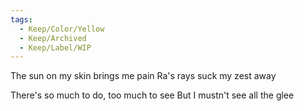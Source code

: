 ```yaml
---
tags:
  - Keep/Color/Yellow
  - Keep/Archived
  - Keep/Label/WIP
---
```


The sun on my skin brings me pain
Ra's rays suck my zest away

There's so much to do, too much to see
But I mustn't see all the glee